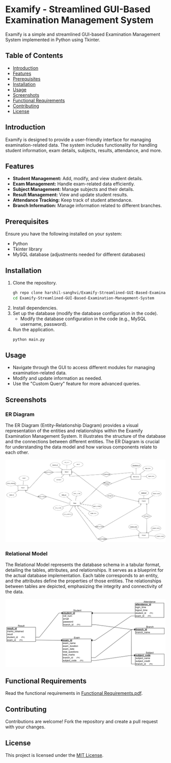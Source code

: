 # Examify - Streamlined GUI-Based Examination Management System

Examify is a simple and streamlined GUI-based Examination Management System implemented in Python using Tkinter.

## Table of Contents

- [Introduction](#introduction)
- [Features](#features)
- [Prerequisites](#prerequisites)
- [Installation](#installation)
- [Usage](#usage)
- [Screenshots](#screenshots)
- [Functional Requirements](#functional-requirements)
- [Contributing](#contributing)
- [License](#license)

## Introduction

Examify is designed to provide a user-friendly interface for managing examination-related data. The system includes functionality for handling student information, exam details, subjects, results, attendance, and more.

## Features

- **Student Management:** Add, modify, and view student details.
- **Exam Management:** Handle exam-related data efficiently.
- **Subject Management:** Manage subjects and their details.
- **Result Management:** View and update student results.
- **Attendance Tracking:** Keep track of student attendance.
- **Branch Information:** Manage information related to different branches.

## Prerequisites

Ensure you have the following installed on your system:

- Python
- Tkinter library
- MySQL database (adjustments needed for different databases)

## Installation

1. Clone the repository.
   ```bash
   gh repo clone harshil-sanghvi/Examify-Streamlined-GUI-Based-Examination-Management-System
   cd Examify-Streamlined-GUI-Based-Examination-Management-System
   ```
2. Install dependencies.
3. Set up the database (modify the database configuration in the code).
   - Modify the database configuration in the code (e.g., MySQL username, password).
4. Run the application.
   ```bash
   python main.py
   ```

## Usage

- Navigate through the GUI to access different modules for managing examination-related data.
- Modify and update information as needed.
- Use the "Custom Query" feature for more advanced queries.

## Screenshots

### ER Diagram

The ER Diagram (Entity-Relationship Diagram) provides a visual representation of the entities and relationships within the Examify Examination Management System. It illustrates the structure of the database and the connections between different entities. The ER Diagram is crucial for understanding the data model and how various components relate to each other.

![ER Diagram](ER%20Diagram.png)

### Relational Model

The Relational Model represents the database schema in a tabular format, detailing the tables, attributes, and relationships. It serves as a blueprint for the actual database implementation. Each table corresponds to an entity, and the attributes define the properties of those entities. The relationships between tables are depicted, emphasizing the integrity and connectivity of the data.

![Relational Model](Relational%20Model.png)


## Functional Requirements

Read the functional requirements in [Functional Requirements.pdf](Functional%20Requirements.pdf).

## Contributing

Contributions are welcome! Fork the repository and create a pull request with your changes.

## License

This project is licensed under the [MIT License](LICENSE).
